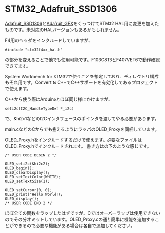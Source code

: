 # STM32_Adafruit_SSD1306
[Adafruit_SSD1306](https://github.com/adafruit/Adafruit_SSD1306)と[Adafruit_GFX](https://github.com/adafruit/Adafruit-GFX-Library)をくっつけてSTM32 HAL用に変更を加えたものです。未対応のHALバージョンもあるかもしれません。

F4用のヘッダをインクルードしていますが、
```
#include "stm32f4xx_hal.h"
```
の部分を変えることで他でも使用可能です。F103C8T6とF407VET6で動作確認できてます。

System Workbench for STM32で使うことを想定しており、ディレクトリ構成もそれ用です。Convert to C++でC++サポートを有効化してあるプロジェクトで使えます。

C++から使う際はArduinoとほぼ同じ様にかけますが、
```
seti2c(I2C_HandleTypeDef *_i2c)
```
で、&hi2c1などのI2Cインタフェースのポインタを渡してやる必要があります。

main.cなどのCからでも扱えるようにラッパのOLED_Proxyを同梱しています。

OLED_Proxy.hをインクルードするだけで使えます。必要なファイルはOLED_Proxy.hでインクルードされます。
書き方はの下のような感じです。

```
/* USER CODE BEGIN 2 */

OLED_seti2c(&hi2c2);
OLED_begin();
OLED_clearDisplay();
OLED_setTextColor(WHITE);
OLED_setTextSize(1);

OLED_setCursor(0, 0);
OLED_print("Hello World!);
OLED_display();
/* USER CODE END 2 */
```
ほぼ全ての関数をラップしたはずですが、Cではオーバーラップは使用できないのでその分オミットしています。OLED_Proxy.cの通り簡単に機能を追加することができるので必要な機能がある場合は各自で追加してください。